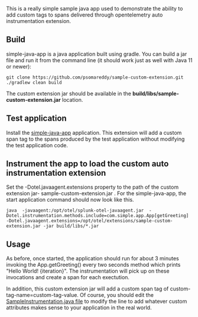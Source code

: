 This is a really simple sample java app used to demonstrate the ability to add custom tags to spans delivered through opentelemetry auto instrumentation extension.

## Build
simple-java-app is a java application built using gradle. You can build a jar file and run it from the command line (it should work just as well with Java 11 or newer):

```
git clone https://github.com/psomareddy/sample-custom-extension.git
./gradlew clean build
```
The custom extension jar should be available in the **build/libs/sample-custom-extension.jar** location.

## Test application
Install the [simple-java-app](https://github.com/psomareddy/simple-java-app) application. This extension will add a custom span tag to the spans produced by the test application without modifying the test application code.

## Instrument the app to load the custom auto instrumentation extension

Set the -Dotel.javaagent.extensions property to the path of the custom extension jar- sample-custom-extension.jar . For the simple-java-app, the start application command should now look like this.

```
java  -javaagent:/opt/otel/splunk-otel-javaagent.jar  -Dotel.instrumentation.methods.include=com.simple.app.App[getGreeting] -Dotel.javaagent.extensions=/opt/otel/extensions/sample-custom-extension.jar -jar build/libs/*.jar 
```

## Usage
As before, once started, the application should run for about 3 minutes invoking the App.getGreeting() every two seconds method which prints "Hello World! {iteration}". The instrumentation will pick up on these invocations and create a span for each exectution.

In addition, this custom extension jar will add a custom span tag of custom-tag-name=custom-tag-value. Of course, you should edit the [SampleInstrumentation.java file](https://github.com/psomareddy/sample-custom-extension/blob/main/src/main/java/com/splunk/field/extension/SampleInstrumentation.java#L41) to modify the line to add whatever custom attributes makes sense to your application in the real world.




